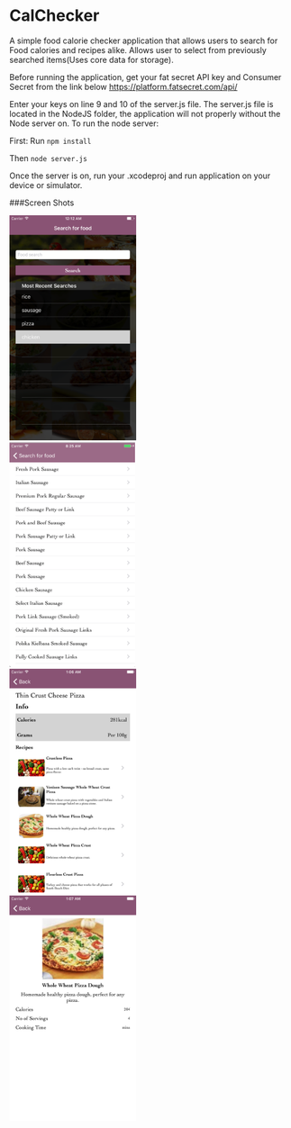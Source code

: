 # CalChecker
A simple food calorie checker application that allows users to search for Food calories and recipes alike.
Allows user to select from previously searched items(Uses core data for storage).

Before running the application, get your fat secret API key and Consumer Secret from the link below
https://platform.fatsecret.com/api/

Enter your keys on line 9 and 10 of the server.js file.
The server.js file is located in the NodeJS folder, the application will not properly without the Node server on.
To run the node server:

First:
Run ```npm install```

Then ```node server.js```

Once the server is on, run your .xcodeproj and run application on your device or simulator.


###Screen Shots
<div>
<img src="/images/main.png?raw=true" height="400" alt="Splash" style="margin-right: 30px">
<img src="/images/foodlist.png?raw=true" height="400" alt="HealthKit" style="margin-right: 30px">
</div>
<div>
<img src="/images/recipelist.png?raw=true" height="400" alt="Prompt" style="margin-right: 30px">
<img src="/images/recipe.png?raw=true" height="400" alt="Table View Controller" style="margin-right: 30px">
</div>
